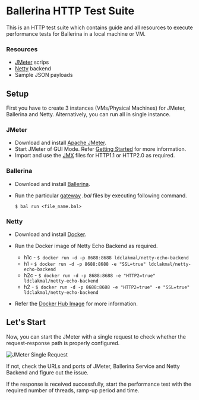 # Ballerina HTTP Test Suite

This is an HTTP test suite which contains guide and all resources to execute performance tests for Ballerina in a local machine or VM.

### Resources
- [JMeter](https://jmeter.apache.org/) scrips
- [Netty](https://netty.io/) backend
- Sample JSON payloads

## Setup

First you have to create 3 instances (VMs/Physical Machines) for JMeter, Ballerina and Netty. Alternatively, you can run all in single instance.

### JMeter

- Download and install [Apache JMeter](https://jmeter.apache.org/).
- Start JMeter of GUI Mode. Refer [Getting Started](https://jmeter.apache.org/usermanual/get-started.html) for more information.
- Import and use the [JMX](./jmeter/) files for HTTP1.1 or HTTP2.0 as required.

### Ballerina

- Download and install [Ballerina](https://ballerina.io/).
- Run the particular [gateway](https://github.com/ballerina-platform/ballerina-performance/tree/master/distribution/scripts/ballerina/bal) *.bal* files by executing following command.

    `$ bal run <file_name.bal>`

### Netty

- Download and install [Docker](https://www.docker.com/).
- Run the Docker image of Netty Echo Backend as required.

    - h1c - `$ docker run -d -p 8688:8688 ldclakmal/netty-echo-backend`
    - h1 - `$ docker run -d -p 8688:8688 -e "SSL=true" ldclakmal/netty-echo-backend`
    - h2c - `$ docker run -d -p 8688:8688 -e "HTTP2=true" ldclakmal/netty-echo-backend`
    - h2 - `$ docker run -d -p 8688:8688 -e "HTTP2=true" -e "SSL=true" ldclakmal/netty-echo-backend`

- Refer the [Docker Hub Image](https://hub.docker.com/repository/docker/ldclakmal/netty-echo-backend) for more information.

## Let's Start

Now, you can start the JMeter with a single request to check whether the request-response path is properly configured.

![JMeter Single Request](./jmeter/img/single-request.png)

If not, check the URLs and ports of JMeter, Ballerina Service and Netty Backend and figure out the issue.

If the response is received successfully, start the performance test with the required number of threads, ramp-up period and time.
